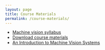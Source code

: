 ```yaml
---
layout: page
title: Course Materials
permalink: /course-materials/
---
```


* [Machine vision syllabus](https://ocw.mit.edu/courses/brain-and-cognitive-sciences/9-913-pattern-recognition-for-machine-vision-fall-2004/syllabus/)
* [Download course materials](/ans15436/ZipForEndUsers/9/9-913-fall-2004/9-913-fall-2004.zip)
* [An Introduction to Machine Vision Systems](https://www.thomasnet.com/articles/automation-electronics/machine-vision-systems/)
